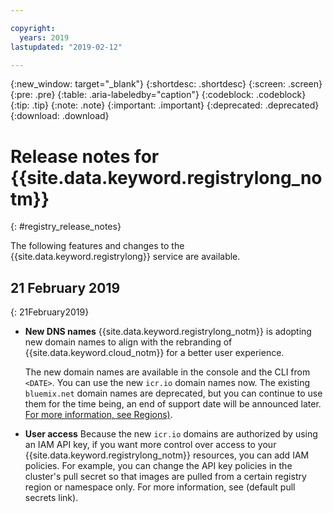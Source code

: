 ```yaml
---

copyright:
  years: 2019
lastupdated: "2019-02-12"

---
```


{:new_window: target="_blank"}
{:shortdesc: .shortdesc}
{:screen: .screen}
{:pre: .pre}
{:table: .aria-labeledby="caption"}
{:codeblock: .codeblock}
{:tip: .tip}
{:note: .note}
{:important: .important}
{:deprecated: .deprecated}
{:download: .download}

# Release notes for {{site.data.keyword.registrylong_notm}}
{: #registry_release_notes}

The following features and changes to the {{site.data.keyword.registrylong}} service are available.

## 21 February 2019
{: 21February2019}

- **New DNS names**
  {{site.data.keyword.registrylong_notm}} is adopting new domain names to align with the rebranding of {{site.data.keyword.cloud_notm}} for a better user experience.
  
  The new domain names are available in the console and the CLI from `<DATE>`. You can use the new `icr.io` domain names now. The existing `bluemix.net` domain names are deprecated, but you can continue to use them for the time being, an end of support date will be announced later.
  [For more information, see Regions)](/docs/services/Registry/registry_overview.html#registry_regions).
- **User access**
  Because the new `icr.io` domains are authorized by using an IAM API key, if you want more control over access to your {{site.data.keyword.registrylong_notm}} resources, you can add IAM policies. For example, you can change the API key policies in the cluster's pull secret so that images are pulled from a certain registry region or namespace only. For more information, see (default pull secrets link).
  

